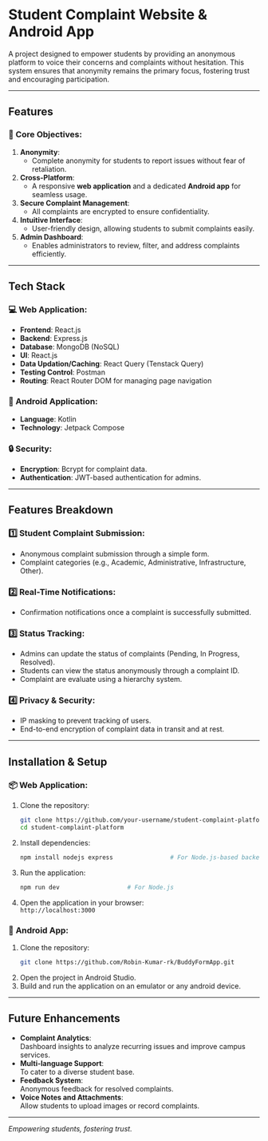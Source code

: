# Student Complaint Website & Android App  
A project designed to empower students by providing an anonymous platform to voice their concerns and complaints without hesitation. This system ensures that anonymity remains the primary focus, fostering trust and encouraging participation.

---

## Features  
### 🎯 Core Objectives:  
1. **Anonymity**:  
   - Complete anonymity for students to report issues without fear of retaliation.  
2. **Cross-Platform**:  
   - A responsive **web application** and a dedicated **Android app** for seamless usage.  
3. **Secure Complaint Management**:  
   - All complaints are encrypted to ensure confidentiality.  
4. **Intuitive Interface**:  
   - User-friendly design, allowing students to submit complaints easily.  
5. **Admin Dashboard**:  
   - Enables administrators to review, filter, and address complaints efficiently.  

---

## Tech Stack  
### 💻 Web Application:  
- **Frontend**: React.js 
- **Backend**: Express.js
- **Database**: MongoDB (NoSQL)
- **UI**: React.js
- **Data Updation/Caching**: React Query (Tenstack Query)
- **Testing Control**: Postman
- **Routing**: React Router DOM for managing page navigation

### 📱 Android Application:  
- **Language**: Kotlin
- **Technology**: Jetpack Compose

### 🔒 Security:  
- **Encryption**: Bcrypt for complaint data.  
- **Authentication**: JWT-based authentication for admins.  

---

## Features Breakdown  

### 1️⃣ **Student Complaint Submission**:  
- Anonymous complaint submission through a simple form.  
- Complaint categories (e.g., Academic, Administrative, Infrastructure, Other).  

### 2️⃣ **Real-Time Notifications**:  
- Confirmation notifications once a complaint is successfully submitted.  

### 3️⃣ **Status Tracking**:  
- Admins can update the status of complaints (Pending, In Progress, Resolved).  
- Students can view the status anonymously through a complaint ID.
- Complaint are evaluate using a hierarchy system.

### 4️⃣ **Privacy & Security**:  
- IP masking to prevent tracking of users.  
- End-to-end encryption of complaint data in transit and at rest.  

---

## Installation & Setup  

### 📦 **Web Application**:  
1. Clone the repository:  
   ```bash  
   git clone https://github.com/your-username/student-complaint-platform.git  
   cd student-complaint-platform  
   ```  
2. Install dependencies:  
   ```bash  
   npm install nodejs express                # For Node.js-based backend  
   ```  

3. Run the application:  
   ```bash  
   npm run dev                   # For Node.js  
   ```  
4. Open the application in your browser:  
   `http://localhost:3000`  

### 📱 **Android App**:  
1. Clone the repository:  
   ```bash  
   git clone https://github.com/Robin-Kumar-rk/BuddyFormApp.git  
   ```  
2. Open the project in Android Studio.  
3. Build and run the application on an emulator or any android device.  

---

## Future Enhancements  

- **Complaint Analytics**:  
  Dashboard insights to analyze recurring issues and improve campus services.  
- **Multi-language Support**:  
  To cater to a diverse student base.  
- **Feedback System**:  
  Anonymous feedback for resolved complaints.  
- **Voice Notes and Attachments**:  
  Allow students to upload images or record complaints.  

---  
*Empowering students, fostering trust.*  
